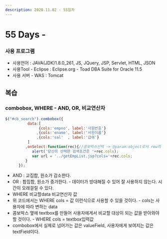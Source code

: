 ```yaml
---
description: 2020.11.02 - 55일차
---
```


# 55 Days -

### 사용 프로그램

* 사용언어 : JAVA\(JDK\)1.8.0\_261, JS, JQuery, JSP, Servlet, HTML, JSON
* 사용Tool  - Eclipse : Eclipse.org - Toad DBA Suite for Oracle 11.5
* 사용 서버 - WAS : Tomcat

## 복습

### combobox, WHERE - AND, OR, 비교연산자

```javascript
$("#cb_search").combobox({
		  data:[
			   {cols:'empno', label:'사원번호'}
			  ,{cols:'ename', label:'사원이름'}
			  ,{cols:'sal'  , label:'급여'}
		  ]
	  	 ,onSelect:function(rec){//콤보박스선택 -> @param:object로서 row의 주소번지를 가짐. row.empno, row.ename
	  		alert('당신이 선택한 검색조건은 '+rec.cols);
			var url = '../getEmpList.jsp?cols='+rec.cols;
	  	 }
	  });
```

* AND : 교집합, 원소가 감소한다.
* OR    : 합집합, 원소가 증가한다. - 데이터가 방대해질 수 있어 잘 사용하지 않는다. 시간이 오래걸릴 수 있다.
* WHERE 비교할data 비교연산자 값
* 위 코드에서는 WHERE cols = 값 이런식으로 사용할 수 있을 것이다. - cols는 사용자에 따라 변하는 data
* 콤보박스 옆에 textbox를 만들어 사용자에게서 비교할 대상이 되는 값을 받아와야 할 것이다. - WHERE cols = textbox입력값
* combobox에서 실제로 넘어가는 값은 valueField, 사용자에게 보여지는 값은 textField이다.




